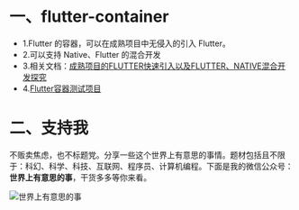 # 一、flutter-container
- 1.Flutter 的容器，可以在成熟项目中无侵入的引入 Flutter。
- 2.可以支持 Native、Flutter 的混合开发
- 3.相关文档：[成熟项目的FLUTTER快速引入以及FLUTTER、NATIVE混合开发探究](https://juejin.im/post/5c666a9ff265da2d8b632bf9)
- 4.[Flutter容器测试项目](https://github.com/whenSunSet/flutter-container-test)

# 二、支持我
不贩卖焦虑，也不标题党。分享一些这个世界上有意思的事情。题材包括且不限于：科幻、科学、科技、互联网、程序员、计算机编程。下面是我的微信公众号：**世界上有意思的事**，干货多多等你来看。

![世界上有意思的事](https://upload-images.jianshu.io/upload_images/2911038-fd8af9cd7bd3157d.png?imageMogr2/auto-orient/strip%7CimageView2/2/w/1240)
